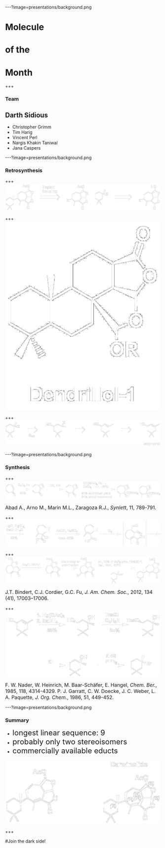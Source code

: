 ---?image=presentations/background.png
# Molecule 
# of the 
# Month

+++

### Team 
## Darth Sidious
* Christopher Grimm
* Tim Harig
* Vincent Perl
* Nargis Khakin Taniwal
* Jana Caspers

---?image=presentations/background.png
### Retrosynthesis
+++
![Retrosynthesis](presentations/Retrosynthese1.png)

+++
![Dendrillol-1](presentations/Dendrillol1.png)

+++
![Retrosynthesis Isophorol](presentations/Retrosynthese2.png)


---?image=presentations/background.png
### Synthesis
+++
![Synthesis](presentations/Synthese1.png)

<font size="3">Abad A., Arno M., Marin M.L., Zaragoza R.J., *Synlett*, 11, 789-791.</font>

+++
![Synthesis](presentations/Synthese2.png)


+++
![Synthesis](presentations/Synthese3.png)

<font size="3">J.T. Bindert, C.J. Cordier, G.C. Fu, *J. Am. Chem. Soc.*, 2012, 134 (41), 17003–17006.</font>

+++
![Synthesis](presentations/Synthese4.png)

<font size="3">F. W. Nader, W. Heinrich, M. Baar-Schäfer, E. Hangel, *Chem. Ber.*, 1985, 118, 4314-4329.</font>
<font size="3">P. J. Garratt, C. W. Doecke, J. C. Weber, L. A. Paquette, *J. Org. Chem.*, 1986, 51, 449-452.</font>

---?image=presentations/background.png
### Summary
- <font size="5">longest linear sequence: 9</font>
- <font size="5">probably only two stereoisomers</font>
- <font size="5">commercially available educts</font>

![Synthesis](presentations/comparison.png)

+++

#Join the dark side!


